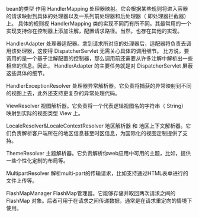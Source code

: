 bean的类型	作用
HandlerMapping	处理器映射。它会根据某些规则将进入容器的请求映射到具体的处理器以及一系列前处理器和后处理器（ 即处理器拦截器） 上。
具体的规则视 HandlerMapping 类的实现不同而有所不同。其最常用的一个实现支持你在控制器上添加注解，配置请求路径。当然，也存在其他的实现。




HandlerAdapter	处理器适配器。拿到请求所对应的处理器后，适配器将负责去调用该处理器，这使得 DispatcherServlet 无需关心具体的调用细节。
比方说，要调用的是一个基于注解配置的控制器，那么调用前还需要从许多注解中解析出一些相应的信息。因此， HandlerAdapter 的主要任务就是对 DispatcherServlet 屏蔽这些具体的细节。



HandlerExceptionResolver	处理器异常解析器。它负责将捕获的异常映射到不同的视图上去，此外还支持更复杂的异常处理代码。


ViewResolver	视图解析器。它负责将一个代表逻辑视图名的字符串（ String） 映射到实际的视图类型 View 上。


LocaleResolver&LocaleContextResolver	地区解析器 和 地区上下文解析器。它们负责解析客户端所在的地区信息甚至时区信息，为国际化的视图定制提供了支持。


ThemeResolver	主题解析器。它负责解析你web应用中可用的主题，比如，提供一些个性化定制的布局等。


MultipartResolver	解析multi-part的传输请求，比如支持通过HTML表单进行的文件上传等。



FlashMapManager	FlashMap管理器。它能够存储并取回两次请求之间的 FlashMap 对象。后者可用于在请求之间传递数据，通常是在请求重定向的情境下使用。

